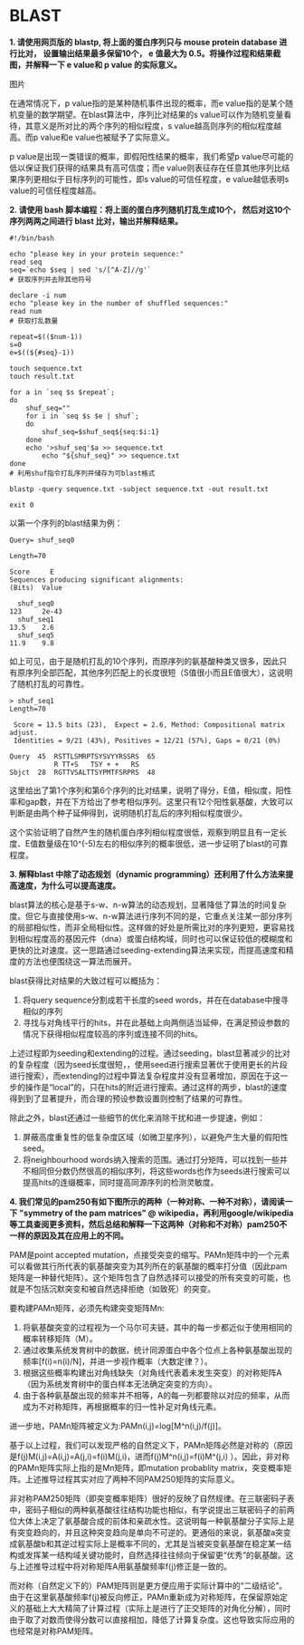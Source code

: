 # BLAST

**1. 请使用网页版的 blastp, 将上面的蛋白序列只与 mouse protein database 进行比对， 设置输出结果最多保留10个， e 值最大为 0.5。将操作过程和结果截图，并解释一下 e value和 p value 的实际意义。**

图片

在通常情况下，p value指的是某种随机事件出现的概率，而e value指的是某个随机变量的数学期望。在blast算法中，序列比对结果的s value可以作为随机变量看待，其意义是所对比的两个序列的相似程度，s value越高则序列的相似程度越高。而p value和e value也被赋予了实际意义。

p value是出现一类错误的概率，即假阳性结果的概率，我们希望p value尽可能的低以保证我们获得的结果具有高可信度；而e value则表征存在任意其他序列比结果序列更相似于目标序列的可能性，即s value的可信任程度，e value越低表明s value的可信任程度越高。


**2. 请使用 bash 脚本编程：将上面的蛋白序列随机打乱生成10个， 然后对这10个序列两两之间进行 blast 比对，输出并解释结果。**

```
#!/bin/bash

echo "please key in your protein sequence:"
read seq
seq=`echo $seq | sed 's/[^A-Z]//g'`
# 获取序列并去除其他符号

declare -i num
echo "please key in the number of shuffled sequences:"
read num
# 获取打乱数量

repeat=$(($num-1))
s=0
e=$((${#seq}-1))

touch sequence.txt
touch result.txt

for a in `seq $s $repeat`;
do
	shuf_seq=""
	for i in `seq $s $e | shuf`;
	do
		shuf_seq=$shuf_seq${seq:$i:1}
	done
	echo '>shuf_seq'$a >> sequence.txt
        echo "${shuf_seq}" >> sequence.txt
done
# 利用shuf指令打乱序列并储存为可blast格式

blastp -query sequence.txt -subject sequence.txt -out result.txt

exit 0
```
以第一个序列的blast结果为例：
```
Query= shuf_seq0

Length=70
                                                                      Score     E
Sequences producing significant alignments:                          (Bits)  Value

  shuf_seq0                                                           123     2e-43
  shuf_seq1                                                           13.5    2.6  
  shuf_seq5                                                           11.9    9.8  
```
如上可见，由于是随机打乱的10个序列，而原序列的氨基酸种类又很多，因此只有原序列全部匹配，其他序列匹配上的长度很短（S值很小而且E值很大），这说明了随机打乱的可靠性。
```
> shuf_seq1
Length=70

 Score = 13.5 bits (23),  Expect = 2.6, Method: Compositional matrix adjust.
 Identities = 9/21 (43%), Positives = 12/21 (57%), Gaps = 0/21 (0%)

Query  45  RSTTLSMRPTSYSVYYRSSRS  65
           R TT+S   TSY + +   RS
Sbjct  28  RGTTVSALTTSYPMTFSRPRS  48
```
这里给出了第1个序列和第6个序列的比对结果，说明了得分，E值，相似度，阳性率和gap数，并在下方给出了参考相似序列。这里只有12个阳性氨基酸，大致可以判断是由两个种子延伸得到，说明随机打乱后的序列相似程度很少。

这个实验证明了自然产生的随机蛋白序列相似程度很低，观察到明显且有一定长度、E值数量级在10^(-5)左右的相似序列的概率很低，进一步证明了blast的可靠程度。

**3. 解释blast 中除了动态规划（dynamic programming）还利用了什么方法来提高速度，为什么可以提高速度。**

blast算法的核心是基于s-w、n-w算法的动态规划，显著降低了算法的时间复杂度。但它与直接使用s-w、n-w算法进行序列不同的是，它重点关注某一部分序列的局部相似性，而非全局相似性。这样做的好处是所需比对的序列更短，更容易找到相似程度高的基因元件（dna）或蛋白结构域，同时也可以保证较低的模糊度和更快的比对速度。这一思路通过seeding-extending算法来实现，而提高速度和精度的方法也便围绕这一算法而展开。

blast获得比对结果的大致过程可以概括为：
1. 将query sequence分割成若干长度的seed words，并在在database中搜寻相似的序列
2. 寻找与对角线平行的hits，并在此基础上向两侧适当延伸，在满足预设参数的情况下获得相似程度较高的序列或连接不同的hits。

上述过程即为seeding和extending的过程。通过seeding，blast显著减少的比对的复杂程度（因为seed长度很短，，使用seed进行搜索显著优于使用更长的片段进行搜索），而extending的过程中算法复杂程度并没有显著增加，原因在于这一步的操作是“local”的，只在hits的附近进行搜索。通过这样的两步，blast的速度得到到了显著提升，而合理的预设参数设置则控制了结果的可靠性。

除此之外，blast还通过一些细节的优化来消除干扰和进一步提速，例如：
1. 屏蔽高度重复性的低复杂度区域（如微卫星序列），以避免产生大量的假阳性seed。
2. 将neighbourhood words纳入搜索的范围。通过打分矩阵，可以找到一些并不相同但分数仍然很高的相似序列，将这些words也作为seeds进行搜索可以提高hits的连缀概率，同时提高同源序列的检测灵敏度。


**4. 我们常见的pam250有如下图所示的两种（一种对称、一种不对称），请阅读一下 "symmetry of the pam matrices" @ wikipedia，再利用google/wikipedia等工具查阅更多资料，然后总结和解释一下这两种（对称和不对称）pam250不一样的原因及其在应用上的不同。**

PAM是point accepted mutation，点接受突变的缩写。PAMn矩阵中的一个元素可以看做其行所代表的氨基酸突变为其列所在的氨基酸的概率打分值（因此pam矩阵是一种替代矩阵）。这个矩阵包含了自然选择可以接受的所有突变的可能，也就是不包括沉默突变和被自然选择拒绝（如致死）的突变。

要构建PAMn矩阵，必须先构建突变矩阵Mn:
1. 将氨基酸突变的过程视为一个马尔可夫链，其中的每一步都近似于使用相同的概率转移矩阵（M）。
2. 通过收集系统发育树中的数据，统计同源蛋白中各个位点上各种氨基酸出现的频率[f(i)=n(i)/N]，并进一步视作概率（大数定律？）。
3. 根据这些概率构建出对角线缺失（对角线代表着未发生突变）的对称矩阵A（因为系统发育树中的蛋白样本无法确定突变的方向）。
4. 由于各种氨基酸出现的频率并不相等，A的每一列都要除以对应的频率，从而成为不对称矩阵，再根据概率的归一性补足对角线元素。

进一步地，PAMn矩阵被定义为:PAMn(i,j)=log[M^n(i,j)/f(j)]。

基于以上过程，我们可以发现严格的自然定义下，PAMn矩阵必然是对称的（原因是f(j)M(i,j)=A(i,j)=A(j,i)=f(i)M(j,i)，进而f(j)M^n(i,j)=f(i)M^(j,i) ）。因此，非对称的PAMn矩阵实际上指的是Mn矩阵，即mutation probablity matrix，突变概率矩阵。上述推导过程其实对应了两种不同PAM250矩阵的实际意义。

非对称PAM250矩阵（即突变概率矩阵）很好的反映了自然规律。在三联密码子表中，密码子相似的两种氨基酸往往结构功能也相似，有学说提出三联密码子的前两位大体上决定了氨基酸合成的前体和亲疏水性。这说明每一种氨基酸分子实际上是有突变趋向的，并且这种突变趋向是单向不可逆的。更通俗的来说，氨基酸a突变成氨基酸b和其逆过程实际上是概率不同的，尤其是当被突变氨基酸在稳定某一结构或发挥某一结构域关键功能时，自然选择往往倾向于保留更“优秀”的氨基酸。这与上述推导过程中将对称矩阵A用氨基酸频率f(j)修正是一致的。

而对称（自然定义下的）PAM矩阵则是更方便应用于实际计算中的“二级结论”。由于在这里氨基酸频率f(j)被反向修正，PAMn重新成为对称矩阵，在保留原始定义的基础上大大精简了计算过程（实际上是进行了正交矩阵的对角化分解），同时由于取了对数而使得分数可以直接相加，降低了计算复杂度。这也导致实际应用的也经常是对称PAM矩阵。


